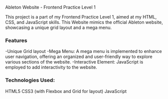 Ableton Website - Frontend Practice Level 1

This project is a part of my Frontend Practice Level 1, aimed at my HTML, CSS, and JavaScript skills. This Website mimics the official Ableton website, showcasing a unique grid layout and a mega menu.

<h3>Features</h3>
-Unique Grid layout
-Mega Menu: A mega menu is implemented to enhance user navigation, offering an organized and user-friendly way to explore various sections of the website.
-Interactive Element: JavaScript is employed to add interactivity to the website.

<h3>Technologies Used:</h3>
HTML5
CSS3 (with Flexbox and Grid for layout)
JavaScript
